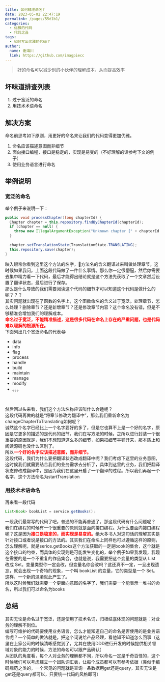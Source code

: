 ```yaml
---
title: 如何精准命名?
date: 2023-05-02 22:47:19
permalink: /pages/55d1b1/
categories:
  - 优雅的代码
  - 代码之丑
tags:
  - 如何写出优雅的代码？
author: 
  name: 谢海川
  link: https://github.com/imagpiecc
---
```



> 好的命名可以减少别的小伙伴的理解成本，从而提高效率

## 坏味道排查列表
1. 过于宽泛的命名
2. 用技术术语命名
## 解决方案
命名前思考如下原则，用更好的命名来让我们的代码变得更加优雅。
1. 命名应该描述意图而非细节
2. 面向接口编程，接口是稳定的，实现是易变的（不好理解的话参考下文的例子）
3. 使用业务语言进行命名

## 举例说明
### 宽泛的命名
举个例子来说明一下：
```java
public void processChapter(long chapterId) {
  Chapter chapter = this.repository.findByChapterId(chapterId);
  if (chapter == null) {
    throw new IllegalArgumentException("Unknown chapter [" + chapterId + "]");  
  }
  
  chapter.setTranslationState(TranslationState.TRANSLATING);
  this.repository.save(chapter);
}
```
映入眼帘你看到这里这个方法的名字，🤔方法名的含义翻译过来叫做处理章节。这时候如果我问，上面这段代码做了一件什么事情。那么你一定很懵逼，然后你需要去集中精力看一下代码，最后才能得出结论就是这个方法先获取了一个文章然后设置了翻译状态，最后进行了保存。
</br>
那么是什么导致的我们需要阅读这个代码的细节才可以知道这个代码是做什么的呢？？？
</br>
其实问题就出现在了函数的名字上，这个函数命名的含义过于宽泛。处理章节，怎么处理？删除章节？还是新增章节？还是修改章节内容？这个命名没有错，但是不够精准会增加我们的理解成本。
</br>
<b style="color:red">命名过于宽泛，不能精准描述，这是很多代码在命名上存在的严重问题，也是代码难以理解的根源所在。</b>
</br>
下面列出几个宽泛命名的代表😂
- data
- info
- flag
- process
- handle
- build
- maintain
- manage
- modify
- 。。。
</br>

然后回过头来看，我们这个方法名称应该叫什么合适呢？
</br>
这段代码再做的就是“将章节修改为翻译中”，那么我们重新命名为changeChapterToTranslating如何呢？
</br>
诚然这个名字已经比上一个名字要好的多了，但是它也算不上是一个好的名字，原因是它更多的描述的是代码的细节。我们在写方法的时候，之所以进行封装一个很重要的原因就是，我们不想知道这么多的细节，如果把细节平铺开来，那本质上和阅读源码也没什么区别了。
</br>
所以<b style="color:red">一个好的名字应该描述意图，而非细节。</b>
</br>
这段代码，我们为什么要把翻译状态改成翻译中呢？我们考虑下这里的业务意图，这时候我们就需要结合我们的业务需求去分析了，具体到这里的业务，我们把翻译状态修改成翻译中，是因为我们在这里开启了一个翻译的过程。所以我们再起一个名字，这个方法命名为startTranslation<Badge text='舒服了'/>

### 用技术术语命名
再来看一段代码
```java
List<Book> bookList = service.getBooks();
```
一段我们最常写的代码了吧，普通的不能再普通了，那这段代码有什么问题呢？
我们在编程的时候有一个很重要的原则就是面向接口编程。为什么要面向接口编程呢？这是因为<b style="color:red">接口是稳定的，而实现是易变的。</b>绝大多书人对这句话的理解其实是针对接口或者说是接口的方法的。其实我们在命名上同样也可以遵循这样的原则，怎么理解呢，就是serice.getBooks这个方法获取的一定是book的集合，这个就是这个接口的约束，而具体的实现则是可能发生变化的，举个例子如果我发现，我现在需要的是一个不重复的作品集合，也就是说，我需要把这个变量的类型从 List 改成 Set。变量类型你一定会改，但变量名你会改吗？这还真不一定，一旦出现遗忘，就会出现一个奇特的现象，一个叫 bookList 的变量，它的类型是一个 Set。这样，一个新的混淆就此产生了。
</br>
所以这时候我们就需要一个更面向意图的名字了，我们需要一个能表示一堆书的命名，所以我们可以命名为books<Badge text='舒服了'/>

## 总结
其实无论是命名过于宽泛，还是使用了技术名词，归根结底体现的问题就是：对业务的理解不到位。
</br>
编写可维护的代码要使用业务语言，怎么才能知道自己的命名是否使用的是业务语言呢？一个简单的做法就是，把这个词说给产品经理，看他知不知道怎么回事（这里在上家公司的时候清晰感觉到了，尤其在使用DDD进行开发的时候提供相关领域对象的能力的时候，方法的命名可以跟产品确认）
</br>
从团队的角度看，每个人对业务的理解都不同，所以命名一定是千奇百怪的，这个时候我们可以考虑建立一个团队词汇表，让每个成员都可以有参考依据（类似于编码规范之类的，一个常见的问题就是查询一条数据用get还是query，其实无论是get还是query都可以，只要统一代码的风格即可）
